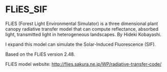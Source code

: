 # FLiES_SIF

FLiES (Forest Light Environmental Simulator) is a three dimensional plant canopy radiative transfer model that can compute reflectance, absorbed light, transmitted light in heterogeneous landscapes. By Hideki Kobayashi.

I expand this model can simulate the Solar-Induced Fluorescence (SIF).

Based on the FLiES version 2.48.

FLiES model website: http://flies.sakura.ne.jp/WP/radiative-transfer-code/
